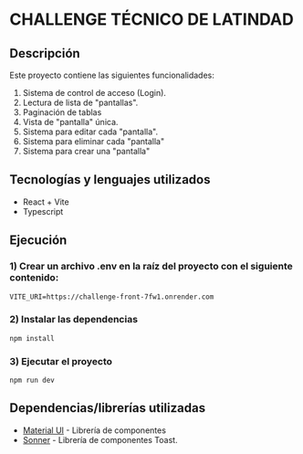 # CHALLENGE TÉCNICO DE LATINDAD

## Descripción
Este proyecto contiene las siguientes funcionalidades:
  1) Sistema de control de acceso (Login).
  2) Lectura de lista de "pantallas".
  3) Paginación de tablas 
  4) Vista de "pantalla" única.
  5) Sistema para editar cada "pantalla".
  6) Sistema para eliminar cada "pantalla"
  7) Sistema para crear una "pantalla"

## Tecnologías y lenguajes utilizados
  * React + Vite
  * Typescript


## Ejecución
### 1) Crear un archivo .env en la raíz del proyecto con el siguiente contenido: 
```
VITE_URI=https://challenge-front-7fw1.onrender.com
```

### 2) Instalar las dependencias
```
npm install
```

### 3) Ejecutar el proyecto
```
npm run dev
```

## Dependencias/librerías utilizadas
  * [Material UI](https://mui.com/) - Librería de componentes
  * [Sonner](https://sonner.emilkowal.ski/) - Librería de componentes Toast.